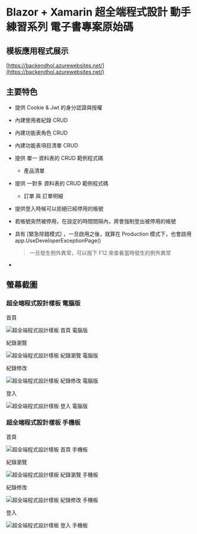 # Blazor + Xamarin 超全端程式設計 動手練習系列 電子書專案原始碼

## 模板應用程式展示

[https://backendhol.azurewebsites.net/](https://backendhol.azurewebsites.net/)

## 主要特色

* 提供 Cookie & Jwt 的身分認證與授權
* 內建使用者紀錄 CRUD
* 內建功能表角色 CRUD
* 內建功能表項目清單 CRUD
* 提供 單一 資料表的 CRUD 範例程式碼
  * 產品清單
* 提供 一對多 資料表的 CRUD 範例程式碼 
  *  訂單 與 訂單明細
* 提供登入時候可以拒絕已經停用的帳號
* 若帳號突然被停用，在設定的時間間隔內，將會強制登出被停用的帳號
* 具有 [緊急除錯模式] ，一旦啟用之後，就算在 Production 模式下，也會啟用 app.UseDeveloperExceptionPage()

  > 一旦發生例外異常，可以按下 F12 來查看當時發生的例外異常
* 

## 螢幕截圖

### 超全端程式設計樣板 電腦版

首頁

![超全端程式設計樣板 首頁 電腦版](Features/Images/z999.png)

紀錄瀏覽

![超全端程式設計樣板 紀錄瀏覽 電腦版](Features/Images/z998.png)

紀錄修改

![超全端程式設計樣板 紀錄修改 電腦版](Features/Images/z997.png)

登入

![超全端程式設計樣板 登入 電腦版](Features/Images/z996.png)

### 超全端程式設計樣板 手機板

首頁

![超全端程式設計樣板 首頁 手機板](Features/Images/z995.png)

紀錄瀏覽

![超全端程式設計樣板 紀錄瀏覽 手機板](Features/Images/z994.png)

紀錄修改

![超全端程式設計樣板 紀錄修改 手機板](Features/Images/z993.png)

登入

![超全端程式設計樣板 登入 手機板](Features/Images/z992.png)

